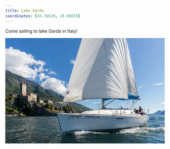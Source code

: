```yaml
---
title: Lake Garda
coordinates: [45.76620, 10.80835]
---
```

Come sailing to lake Garda in Italy!

![Test](../img/planned/lake-garda.jpg)